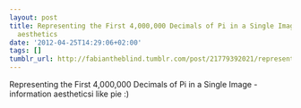```yaml
---
layout: post
title: Representing the First 4,000,000 Decimals of Pi in a Single Image - information
  aesthetics
date: '2012-04-25T14:29:06+02:00'
tags: []
tumblr_url: http://fabiantheblind.tumblr.com/post/21779392021/representing-the-first-4-000-000-decimals-of-pi-in-a
---
```

Representing the First 4,000,000 Decimals of Pi in a Single Image - information aestheticsi like pie :)
